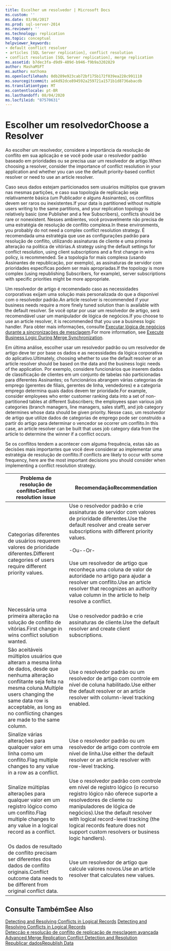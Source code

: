 ```yaml
---
title: Escolher um resolvedor | Microsoft Docs
ms.custom: ''
ms.date: 03/06/2017
ms.prod: sql-server-2014
ms.reviewer: ''
ms.technology: replication
ms.topic: conceptual
helpviewer_keywords:
- default conflict resolver
- articles [SQL Server replication], conflict resolution
- conflict resolution [SQL Server replication], merge replication
ms.assetid: b7dec3fa-d9d9-409d-b946-f9b9a3202829
author: MashaMSFT
ms.author: mathoma
ms.openlocfilehash: 0db289e923cab72bf175b172f039ea228c991110
ms.sourcegitcommit: ad4d92dce894592a259721a1571b1d8736abacdb
ms.translationtype: MT
ms.contentlocale: pt-BR
ms.lasthandoff: 08/04/2020
ms.locfileid: "87570631"
---
```

# <a name="choose-a-resolver"></a><span data-ttu-id="d9c9b-102">Escolher um resolvedor</span><span class="sxs-lookup"><span data-stu-id="d9c9b-102">Choose a Resolver</span></span>
  <span data-ttu-id="d9c9b-103">Ao escolher um resolvedor, considere a importância da resolução de conflito em sua aplicação e se você pode usar o resolvedor padrão baseado em prioridades ou se precisa usar um resolvedor de artigo.</span><span class="sxs-lookup"><span data-stu-id="d9c9b-103">When choosing a resolver, consider the importance of conflict resolution in your application and whether you can use the default priority-based conflict resolver or need to use an article resolver.</span></span>  
  
 <span data-ttu-id="d9c9b-104">Caso seus dados estejam particionados sem usuários múltiplos que gravam nas mesmas partições, e caso sua topologia de replicação seja relativamente básica (um Publicador e alguns Assinantes), os conflitos devem ser raros ou inexistentes.</span><span class="sxs-lookup"><span data-stu-id="d9c9b-104">If your data is partitioned without multiple users writing to the same partitions, and your replication topology is relatively basic (one Publisher and a few Subscribers), conflicts should be rare or nonexistent.</span></span> <span data-ttu-id="d9c9b-105">Nesses ambientes, você provavelmente não precisa de uma estratégia de resolução de conflito complexa.</span><span class="sxs-lookup"><span data-stu-id="d9c9b-105">In these environments, you probably do not need a complex conflict resolution strategy.</span></span> <span data-ttu-id="d9c9b-106">É recomendada uma estratégia que use as configurações padrão para resolução de conflito, utilizando assinaturas de cliente e uma primeira alteração na política de vitórias.</span><span class="sxs-lookup"><span data-stu-id="d9c9b-106">A strategy using the default settings for conflict resolution, using client subscriptions and a first change in wins policy, is recommended.</span></span> <span data-ttu-id="d9c9b-107">Se a topologia for mais complexa (usando Assinantes de republicação, por exemplo), as assinaturas de servidor com prioridades específicas podem ser mais apropriadas.</span><span class="sxs-lookup"><span data-stu-id="d9c9b-107">If the topology is more complex (using republishing Subscribers, for example), server subscriptions with specific priorities might be more appropriate.</span></span>  
  
 <span data-ttu-id="d9c9b-108">Um resolvedor de artigo é recomendado caso as necessidades corporativas exijam uma solução mais personalizada do que a disponível com o resolvedor padrão.</span><span class="sxs-lookup"><span data-stu-id="d9c9b-108">An article resolver is recommended if your business needs require a more finely tuned solution than is available with the default resolver.</span></span> <span data-ttu-id="d9c9b-109">Se você optar por usar um resolvedor de artigo, será recomendável usar um manipulador de lógica de negócios.</span><span class="sxs-lookup"><span data-stu-id="d9c9b-109">If you choose to use an article resolver, it is recommended that you use a business logic handler.</span></span> <span data-ttu-id="d9c9b-110">Para obter mais informações, consulte [Executar lógica de negócios durante a sincronizações de mesclagem](execute-business-logic-during-merge-synchronization.md).</span><span class="sxs-lookup"><span data-stu-id="d9c9b-110">For more information, see [Execute Business Logic During Merge Synchronization](execute-business-logic-during-merge-synchronization.md).</span></span>  
  
 <span data-ttu-id="d9c9b-111">Em última análise, escolher usar um resolvedor padrão ou um resolvedor de artigo deve ter por base os dados e as necessidades da lógica corporativa do aplicativo.</span><span class="sxs-lookup"><span data-stu-id="d9c9b-111">Ultimately, choosing whether to use the default resolver or an article resolver should be based on the data and the business logic needs of the application.</span></span> <span data-ttu-id="d9c9b-112">Por exemplo, considere funcionários que inserem dados de classificação de clientes em um conjunto de tabelas não particionadas para diferentes Assinantes; os funcionários abrangem várias categorias de emprego (gerentes de filiais, gerentes de linha, vendedores) e a categoria emprego determina quais dados devem ter prioridade.</span><span class="sxs-lookup"><span data-stu-id="d9c9b-112">For example, consider employees who enter customer ranking data into a set of non-partitioned tables at different Subscribers; the employees span various job categories (branch managers, line managers, sales staff), and job category determines whose data should be given priority.</span></span> <span data-ttu-id="d9c9b-113">Nesse caso, um resolvedor de artigo que utilize dados de categorias de emprego pode ser construído a partir do artigo para determinar o vencedor se ocorrer um conflito.</span><span class="sxs-lookup"><span data-stu-id="d9c9b-113">In this case, an article resolver can be built that uses job category data from the article to determine the winner if a conflict occurs.</span></span>  
  
 <span data-ttu-id="d9c9b-114">Se os conflitos tendem a acontecer com alguma frequência, estas são as decisões mais importantes que você deve considerar ao implementar uma estratégia de resolução de conflito.</span><span class="sxs-lookup"><span data-stu-id="d9c9b-114">If conflicts are likely to occur with some frequency, here are the most important decisions you should consider when implementing a conflict resolution strategy.</span></span>  
  
|<span data-ttu-id="d9c9b-115">Problema de resolução de conflito</span><span class="sxs-lookup"><span data-stu-id="d9c9b-115">Conflict resolution issue</span></span>|<span data-ttu-id="d9c9b-116">Recomendação</span><span class="sxs-lookup"><span data-stu-id="d9c9b-116">Recommendation</span></span>|  
|-------------------------------|--------------------|  
|<span data-ttu-id="d9c9b-117">Categorias diferentes de usuários requerem valores de prioridade diferentes.</span><span class="sxs-lookup"><span data-stu-id="d9c9b-117">Different categories of users require different priority values.</span></span>|<span data-ttu-id="d9c9b-118">Use o resolvedor padrão e crie assinaturas de servidor com valores de prioridade diferentes.</span><span class="sxs-lookup"><span data-stu-id="d9c9b-118">Use the default resolver and create server subscriptions with different priority values.</span></span><br /><br /> <span data-ttu-id="d9c9b-119">-Ou-</span><span class="sxs-lookup"><span data-stu-id="d9c9b-119">-Or-</span></span><br /><br /> <span data-ttu-id="d9c9b-120">Use um resolvedor de artigo que reconheça uma coluna de valor de autoridade no artigo para ajudar a resolver um conflito.</span><span class="sxs-lookup"><span data-stu-id="d9c9b-120">Use an article resolver that recognizes an authority value column in the article to help resolve a conflict.</span></span>|  
|<span data-ttu-id="d9c9b-121">Necessária uma primeira alteração na solução de conflito de vitórias.</span><span class="sxs-lookup"><span data-stu-id="d9c9b-121">First change in wins conflict solution wanted.</span></span>|<span data-ttu-id="d9c9b-122">Use o resolvedor padrão e crie assinaturas de cliente.</span><span class="sxs-lookup"><span data-stu-id="d9c9b-122">Use the default resolver and create client subscriptions.</span></span>|  
|<span data-ttu-id="d9c9b-123">São aceitáveis múltiplos usuários que alteram a mesma linha de dados, desde que nenhuma alteração conflitante seja feita na mesma coluna.</span><span class="sxs-lookup"><span data-stu-id="d9c9b-123">Multiple users changing the same data row is acceptable, as long as no conflicting changes are made to the same column.</span></span>|<span data-ttu-id="d9c9b-124">Use o resolvedor padrão ou um resolvedor de artigo com controle em nível de coluna habilitado.</span><span class="sxs-lookup"><span data-stu-id="d9c9b-124">Use either the default resolver or an article resolver with column-level tracking enabled.</span></span>|  
|<span data-ttu-id="d9c9b-125">Sinalize várias alterações para qualquer valor em uma linha como um conflito.</span><span class="sxs-lookup"><span data-stu-id="d9c9b-125">Flag multiple changes to any value in a row as a conflict.</span></span>|<span data-ttu-id="d9c9b-126">Use o resolvedor padrão ou um resolvedor de artigo com controle em nível de linha.</span><span class="sxs-lookup"><span data-stu-id="d9c9b-126">Use either the default resolver or an article resolver with row-level tracking.</span></span>|  
|<span data-ttu-id="d9c9b-127">Sinalize múltiplas alterações para qualquer valor em um registro lógico como um conflito.</span><span class="sxs-lookup"><span data-stu-id="d9c9b-127">Flag multiple changes to any value in a logical record as a conflict.</span></span>|<span data-ttu-id="d9c9b-128">Use o resolvedor padrão com controle em nível de registro lógico (o recurso registro lógico não oferece suporte a resolvedores de cliente ou manipuladores de lógica de negócios).</span><span class="sxs-lookup"><span data-stu-id="d9c9b-128">Use the default resolver with logical record-level tracking (the logical records feature does not support custom resolvers or business logic handlers).</span></span>|  
|<span data-ttu-id="d9c9b-129">Os dados de resultado de conflito precisam ser diferentes dos dados de conflito originais.</span><span class="sxs-lookup"><span data-stu-id="d9c9b-129">Conflict outcome data needs to be different from original conflict data.</span></span>|<span data-ttu-id="d9c9b-130">Use um resolvedor de artigo que calcule valores novos.</span><span class="sxs-lookup"><span data-stu-id="d9c9b-130">Use an article resolver that calculates new values.</span></span>|  
  
## <a name="see-also"></a><span data-ttu-id="d9c9b-131">Consulte Também</span><span class="sxs-lookup"><span data-stu-id="d9c9b-131">See Also</span></span>  
 <span data-ttu-id="d9c9b-132">[Detecting and Resolving Conflicts in Logical Records](advanced-merge-replication-conflict-resolving-in-logical-record.md) </span><span class="sxs-lookup"><span data-stu-id="d9c9b-132">[Detecting and Resolving Conflicts in Logical Records](advanced-merge-replication-conflict-resolving-in-logical-record.md) </span></span>  
 <span data-ttu-id="d9c9b-133">[Detecção e resolução de conflito de replicação de mesclagem avançada](advanced-merge-replication-conflict-detection-and-resolution.md) </span><span class="sxs-lookup"><span data-stu-id="d9c9b-133">[Advanced Merge Replication Conflict Detection and Resolution](advanced-merge-replication-conflict-detection-and-resolution.md) </span></span>  
 [<span data-ttu-id="d9c9b-134">Republicar dados</span><span class="sxs-lookup"><span data-stu-id="d9c9b-134">Republish Data</span></span>](../republish-data.md)  
  
  
